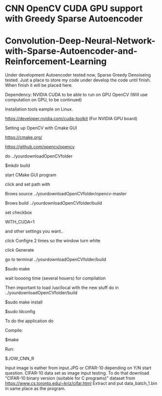 # CNN OpenCV CUDA GPU support with Greedy Sparse Autoencoder 
# Convolution-Deep-Neural-Network-with-Sparse-Autoencoder-and-Reinforcement-Learning
Under development Autoencoder tested now, Sparse Greedy Denoiseing tested. Just a place to store my code under develop the code until finish.
When finish it will be placed here.

Dependency:
NVIDIA CUDA to be able to run on GPU
OpenCV (Will use computation on GPU, to be continued)

Installation tools eample on Linux.

https://developer.nvidia.com/cuda-toolkit (For NVIDIA GPU board)

Setting up OpenCV with Cmake GUI

https://cmake.org/

https://github.com/opencv/opencv

do ../yourdownloadOpenCVfolder

$mkdir build

start CMake GUI program

click and set path with 

Brows source ../yourdownloadOpenCVfolder/opencv-master

Brows build ../yourdownloadOpenCVfolder/build

set checkbox

WITH_CUDA=1

and other settings you want..

click Configre 2 times so the window turn white

click Generate

go to terminal ../yourdownloadOpenCVfolder/build

$sudo make

wait loooong time (several houers) for compilation

Then important to load 
/usr/local 
with the new stuff do in ../yourdownloadOpenCVfolder/build

$sudo make install

$sudo ldconfig

To do the application do

Compile:

$make

Run:

$./OW_CNN_R


Input image is eather from input.JPG or CIFAR-10 depending on Y/N start question. 
CIFAR-10 data set as image input testing. 
To do that download "CIFAR-10 binary version (suitable for C programs)" dataset from
https://www.cs.toronto.edu/~kriz/cifar.html
Extract and put data_batch_1.bin in same place as the program. 
